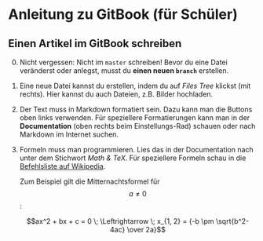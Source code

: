 Anleitung zu GitBook (für Schüler)
==================================

Einen Artikel im GitBook schreiben
----------------------------------

0. Nicht vergessen: Nicht im `master` schreiben! Bevor du eine Datei veränderst oder anlegst, musst du **einen neuen `branch`** erstellen.
1. Eine neue Datei kannst du erstellen, indem du auf *Files Tree* klickst (mit rechts). Hier kannst du auch Dateien, z.B. Bilder hochladen.
1. Der Text muss in Markdown formatiert sein. Dazu kann man die Buttons oben links verwenden. Für speziellere Formatierungen kann man in der **Documentation** (oben rechts beim Einstellungs-Rad) schauen oder nach Markdown im Internet suchen.
2. Formeln muss man programmieren. Lies das in der Documentation nach unter dem Stichwort *Math & TeX*. Für speziellere Formeln schau in die [Befehlsliste auf Wikipedia](https://de.wikipedia.org/wiki/Hilfe:TeX).

    Zum Beispiel gilt die Mitternachtsformel für $$a \ne 0$$:
    
    $$ax^2 + bx + c = 0 \; \Leftrightarrow \; x_{1, 2} = {-b \pm \sqrt{b^2-4ac} \over 2a}$$

